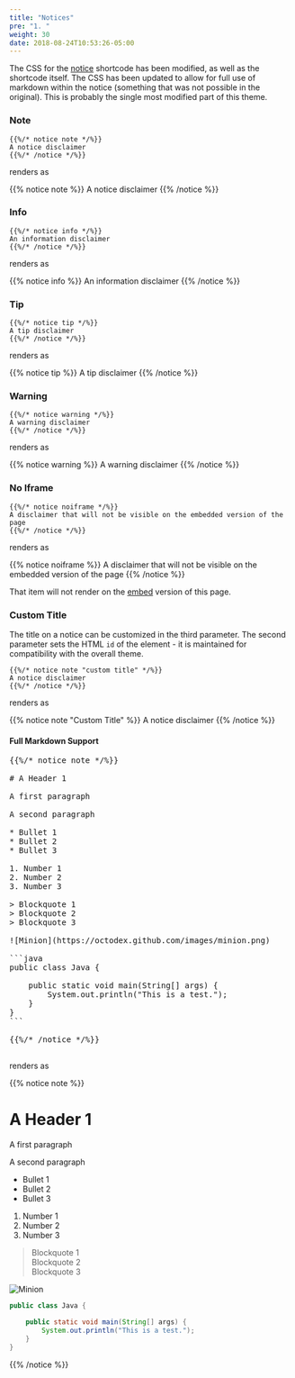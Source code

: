 ```yaml
---
title: "Notices"
pre: "1. "
weight: 30
date: 2018-08-24T10:53:26-05:00
---
```


The CSS for the [notice](https://learn.netlify.app/en/shortcodes/notice/) shortcode has been modified, as well as the shortcode itself. The CSS has been updated to allow for full use of markdown within the notice (something that was not possible in the original). This is probably the single most modified part of this theme.

### Note

```
{{%/* notice note */%}}
A notice disclaimer
{{%/* /notice */%}}
```

renders as

{{% notice note %}}
A notice disclaimer
{{% /notice %}}

### Info

```
{{%/* notice info */%}}
An information disclaimer
{{%/* /notice */%}}
```

renders as

{{% notice info %}}
An information disclaimer
{{% /notice %}}

### Tip

```
{{%/* notice tip */%}}
A tip disclaimer
{{%/* /notice */%}}
```

renders as

{{% notice tip %}}
A tip disclaimer
{{% /notice %}}

### Warning

```
{{%/* notice warning */%}}
A warning disclaimer
{{%/* /notice */%}}
```

renders as

{{% notice warning %}}
A warning disclaimer
{{% /notice %}}

### No Iframe

```
{{%/* notice noiframe */%}}
A disclaimer that will not be visible on the embedded version of the page
{{%/* /notice */%}}
```

renders as

{{% notice noiframe %}}
A disclaimer that will not be visible on the embedded version of the page
{{% /notice %}}

That item will not render on the [embed](./embed.html) version of this page.

### Custom Title

The title on a notice can be customized in the third parameter. The second parameter sets the HTML `id` of the element - it is maintained for compatibility with the overall theme.

```
{{%/* notice note "custom title" */%}}
A notice disclaimer
{{%/* /notice */%}}
```

renders as

{{% notice note "Custom Title" %}}
A notice disclaimer
{{% /notice %}}

#### Full Markdown Support

<pre>
{{%/* notice note */%}}

# A Header 1

A first paragraph

A second paragraph

* Bullet 1
* Bullet 2
* Bullet 3

1. Number 1
2. Number 2
3. Number 3

> Blockquote 1  
> Blockquote 2  
> Blockquote 3  

![Minion](https://octodex.github.com/images/minion.png)

```java
public class Java {

    public static void main(String[] args) {
        System.out.println("This is a test.");
    }
}
```

{{%/* /notice */%}}

</pre>

renders as

{{% notice note %}}

# A Header 1

A first paragraph

A second paragraph

* Bullet 1
* Bullet 2
* Bullet 3

1. Number 1
2. Number 2
3. Number 3

> Blockquote 1  
> Blockquote 2  
> Blockquote 3  

![Minion](https://octodex.github.com/images/minion.png)

```java
public class Java {

    public static void main(String[] args) {
        System.out.println("This is a test.");
    }
}
```

{{% /notice %}}
